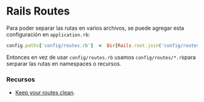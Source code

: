 # Rails Routes
Para poder separar las rutas en varios archivos, se puede agregar esta configuración en `application.rb`:
```ruby
config.paths['config/routes.rb']  =  Dir[Rails.root.join('config/routes/*.rb')]
```	
Entonces en vez de usar `config/routes.rb` usamos `config/routes/*.rb`para serparar las rutas en namespaces o recursos.

### Recursos
- [Keep your routes clean](https://medium.com/rubycademy/how-to-keep-your-routes-clean-in-ruby-on-rails-f7cf348ec13b).